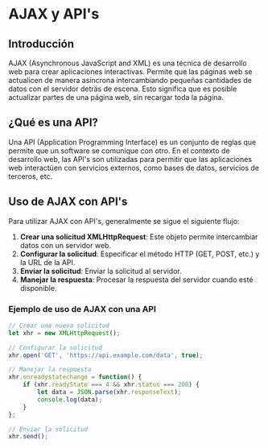 # AJAX y API's

## Introducción

AJAX (Asynchronous JavaScript and XML) es una técnica de desarrollo web para crear aplicaciones interactivas. Permite que las páginas web se actualicen de manera asíncrona intercambiando pequeñas cantidades de datos con el servidor detrás de escena. Esto significa que es posible actualizar partes de una página web, sin recargar toda la página.

## ¿Qué es una API?

Una API (Application Programming Interface) es un conjunto de reglas que permite que un software se comunique con otro. En el contexto de desarrollo web, las API's son utilizadas para permitir que las aplicaciones web interactúen con servicios externos, como bases de datos, servicios de terceros, etc.

## Uso de AJAX con API's

Para utilizar AJAX con API's, generalmente se sigue el siguiente flujo:

1. **Crear una solicitud XMLHttpRequest**: Este objeto permite intercambiar datos con un servidor web.
2. **Configurar la solicitud**: Especificar el método HTTP (GET, POST, etc.) y la URL de la API.
3. **Enviar la solicitud**: Enviar la solicitud al servidor.
4. **Manejar la respuesta**: Procesar la respuesta del servidor cuando esté disponible.

### Ejemplo de uso de AJAX con una API

```javascript
// Crear una nueva solicitud
let xhr = new XMLHttpRequest();

// Configurar la solicitud
xhr.open('GET', 'https://api.example.com/data', true);

// Manejar la respuesta
xhr.onreadystatechange = function() {
    if (xhr.readyState === 4 && xhr.status === 200) {
        let data = JSON.parse(xhr.responseText);
        console.log(data);
    }
};

// Enviar la solicitud
xhr.send();
```
